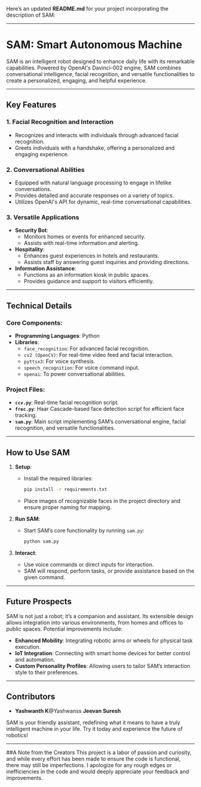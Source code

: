 Here’s an updated **README.md** for your project incorporating the description of SAM:

---

# SAM: Smart Autonomous Machine

SAM is an intelligent robot designed to enhance daily life with its remarkable capabilities. Powered by OpenAI's Davinci-002 engine, SAM combines conversational intelligence, facial recognition, and versatile functionalities to create a personalized, engaging, and helpful experience.

---

## Key Features

### 1. **Facial Recognition and Interaction**
   - Recognizes and interacts with individuals through advanced facial recognition.
   - Greets individuals with a handshake, offering a personalized and engaging experience.

### 2. **Conversational Abilities**
   - Equipped with natural language processing to engage in lifelike conversations.
   - Provides detailed and accurate responses on a variety of topics.
   - Utilizes OpenAI's API for dynamic, real-time conversational capabilities.

### 3. **Versatile Applications**
   - **Security Bot**:
     - Monitors homes or events for enhanced security.
     - Assists with real-time information and alerting.
   - **Hospitality**:
     - Enhances guest experiences in hotels and restaurants.
     - Assists staff by answering guest inquiries and providing directions.
   - **Information Assistance**:
     - Functions as an information kiosk in public spaces.
     - Provides guidance and support to visitors efficiently.

---

## Technical Details

### Core Components:
- **Programming Languages**: Python
- **Libraries**:
  - `face_recognition`: For advanced facial recognition.
  - `cv2 (OpenCV)`: For real-time video feed and facial interaction.
  - `pyttsx3`: For voice synthesis.
  - `speech_recognition`: For voice command input.
  - `openai`: To power conversational abilities.

### Project Files:
- **`ccv.py`**: Real-time facial recognition script.
- **`frec.py`**: Haar Cascade-based face detection script for efficient face tracking.
- **`sam.py`**: Main script implementing SAM’s conversational engine, facial recognition, and versatile functionalities.

---

## How to Use SAM

1. **Setup**:
   - Install the required libraries:
     ```bash
     pip install -r requirements.txt
     ```
   - Place images of recognizable faces in the project directory and ensure proper naming for mapping.

2. **Run SAM**:
   - Start SAM’s core functionality by running `sam.py`:
     ```bash
     python sam.py
     ```

3. **Interact**:
   - Use voice commands or direct inputs for interaction.
   - SAM will respond, perform tasks, or provide assistance based on the given command.

---

## Future Prospects

SAM is not just a robot; it’s a companion and assistant. Its extensible design allows integration into various environments, from homes and offices to public spaces. Potential improvements include:
- **Enhanced Mobility**: Integrating robotic arms or wheels for physical task execution.
- **IoT Integration**: Connecting with smart home devices for better control and automation.
- **Custom Personality Profiles**: Allowing users to tailor SAM’s interaction style to their preferences.

---

## Contributors
- **Yashwanth K**@Yashwanss **Jeevan Suresh**

SAM is your friendly assistant, redefining what it means to have a truly intelligent machine in your life. Try it today and experience the future of robotics!

--- 
##A Note from the Creators
This project is a labor of passion and curiosity, and while every effort has been made to ensure the code is functional, there may still be imperfections. I apologize for any rough edges or inefficiencies in the code and would deeply appreciate your feedback and improvements.
